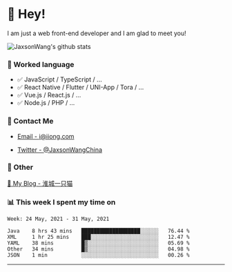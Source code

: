 # 👋 Hey!

I am just a web front-end developer and I am glad to meet you!

![JaxsonWang's github stats](https://github-readme-stats.vercel.app/api?username=JaxsonWang&&show_icons=true&&title_color=1abc9c&&icon_color=1abc9c)


### 📝 Worked language

- ✅ JavaScript / TypeScript / ...
- ✅ React Native / Flutter / UNI-App / Tora / ...
- ✅ Vue.js / React.js / ...
- ✅ Node.js / PHP / ...

### 📮 Contact Me

- [Email - i@iiong.com](mailto:i@iiong.com)

- [Twitter - @JaxsonWangChina](https://twitter.com/JaxsonWangChina)

### 🤪 Other

[📌 My Blog - 淮城一只猫](https://iiong.com)

### 📊 This week I spent my time on

<!--START_SECTION:waka-->
```text
Week: 24 May, 2021 - 31 May, 2021

Java    8 hrs 43 mins   ███████████████████░░░░░░   76.44 % 
XML     1 hr 25 mins    ███░░░░░░░░░░░░░░░░░░░░░░   12.47 % 
YAML    38 mins         █▒░░░░░░░░░░░░░░░░░░░░░░░   05.69 % 
Other   34 mins         █▒░░░░░░░░░░░░░░░░░░░░░░░   04.98 % 
JSON    1 min           ░░░░░░░░░░░░░░░░░░░░░░░░░   00.26 % 
```
<!--END_SECTION:waka-->

---
